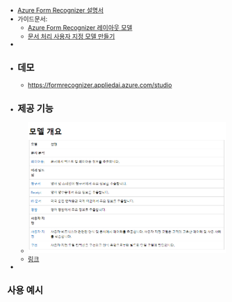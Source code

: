- [Azure Form Recognizer 설명서](https://learn.microsoft.com/ko-kr/azure/applied-ai-services/form-recognizer/?view=form-recog-2.1.0)
- 가이드문서:
	- [Azure Form Recognizer 레이아웃 모델](https://learn.microsoft.com/ko-kr/azure/applied-ai-services/form-recognizer/concept-layout?view=form-recog-3.0.0)
	- [문서 처리 사용자 지정 모델 만들기](https://learn.microsoft.com/ko-kr/ai-builder/create-form-processing-model?toc=%2Fazure%2Fapplied-ai-services%2Fform-recognizer%2Ftoc.json&bc=%2Fazure%2Fapplied-ai-services%2Fform-recognizer%2Fbreadcrumb%2Ftoc.json&view=form-recog-3.0.0)
-
- ## 데모
	- https://formrecognizer.appliedai.azure.com/studio
- ## 제공 기능
	- ![image.png](../assets/image_1669616179449_0.png)
	- [링크](https://learn.microsoft.com/ko-kr/azure/applied-ai-services/form-recognizer/concept-model-overview?view=form-recog-2.1.0)
-
## 사용 예시